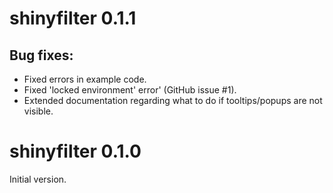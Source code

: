 # shinyfilter 0.1.1

## Bug fixes:

* Fixed errors in example code.
* Fixed 'locked environment' error' (GitHub issue #1).
* Extended documentation regarding what to do if tooltips/popups are not visible.


# shinyfilter 0.1.0

Initial version.
